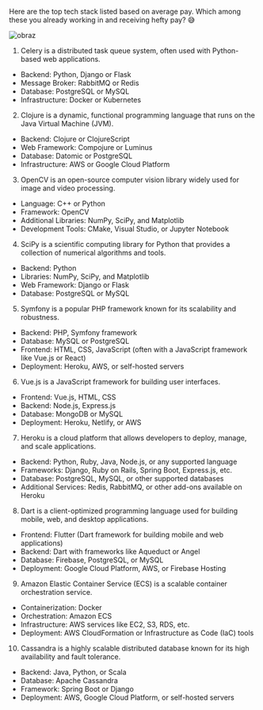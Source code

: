 Here are the top tech stack listed based on average pay. Which among these you already working in and receiving hefty pay? 😅


![obraz](https://github.com/cameramonit/docs/assets/5669657/708f207a-addc-4cc0-91fa-1f02d6c81653)

1. Celery is a distributed task queue system, often used with Python-based web applications.
  - Backend: Python, Django or Flask
  - Message Broker: RabbitMQ or Redis
  - Database: PostgreSQL or MySQL
  - Infrastructure: Docker or Kubernetes

2. Clojure is a dynamic, functional programming language that runs on the Java Virtual Machine (JVM).
  - Backend: Clojure or ClojureScript
  - Web Framework: Compojure or Luminus
  - Database: Datomic or PostgreSQL
  - Infrastructure: AWS or Google Cloud Platform

3. OpenCV is an open-source computer vision library widely used for image and video processing.
  - Language: C++ or Python
  - Framework: OpenCV
  - Additional Libraries: NumPy, SciPy, and Matplotlib
  - Development Tools: CMake, Visual Studio, or Jupyter Notebook

4. SciPy is a scientific computing library for Python that provides a collection of numerical algorithms and tools.
  - Backend: Python
  - Libraries: NumPy, SciPy, and Matplotlib
  - Web Framework: Django or Flask
  - Database: PostgreSQL or MySQL

5. Symfony is a popular PHP framework known for its scalability and robustness.
  - Backend: PHP, Symfony framework
  - Database: MySQL or PostgreSQL
  - Frontend: HTML, CSS, JavaScript (often with a JavaScript framework like Vue.js or React)
  - Deployment: Heroku, AWS, or self-hosted servers

6. Vue.js is a JavaScript framework for building user interfaces.
  - Frontend: Vue.js, HTML, CSS
  - Backend: Node.js, Express.js
  - Database: MongoDB or MySQL
  - Deployment: Heroku, Netlify, or AWS

7. Heroku is a cloud platform that allows developers to deploy, manage, and scale applications.
  - Backend: Python, Ruby, Java, Node.js, or any supported language
  - Frameworks: Django, Ruby on Rails, Spring Boot, Express.js, etc.
  - Database: PostgreSQL, MySQL, or other supported databases
  - Additional Services: Redis, RabbitMQ, or other add-ons available on Heroku

8. Dart is a client-optimized programming language used for building mobile, web, and desktop applications.
  - Frontend: Flutter (Dart framework for building mobile and web applications)
  - Backend: Dart with frameworks like Aqueduct or Angel
  - Database: Firebase, PostgreSQL, or MySQL
  - Deployment: Google Cloud Platform, AWS, or Firebase Hosting

9. Amazon Elastic Container Service (ECS) is a scalable container orchestration service.
  - Containerization: Docker
  - Orchestration: Amazon ECS
  - Infrastructure: AWS services like EC2, S3, RDS, etc.
  - Deployment: AWS CloudFormation or Infrastructure as Code (IaC) tools

10. Cassandra is a highly scalable distributed database known for its high availability and fault tolerance.
  - Backend: Java, Python, or Scala
  - Database: Apache Cassandra
  - Framework: Spring Boot or Django
  - Deployment: AWS, Google Cloud Platform, or self-hosted servers
